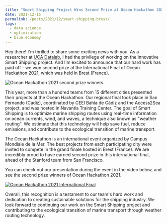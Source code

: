 ```yaml
---
title: "Smart Shipping Project Wins Second Prize at Ocean Hackathon 2021"
date: 2021-12-15
permalink: /posts/2021/12/smart-shipping-brest/
tags:
  - data science
  - optimization
  - blue economy
---
```


Hey there! I'm thrilled to share some exciting news with you. As a researcher at [UCA Datalab](https://datalab.uca.es), I had the privilege of working on the innovative Smart Shipping project. And I'm excited to announce that our hard work has paid off - we won second prize at the International Final of Ocean Hackathon 2021, which was held in Brest (France).

![Ocean Hackathon 2021 second prize winners](https://daniprec.github.io/images/ocean-hackathon-winners.jpg)

This year, more than a hundred teams from 15 different cities presented their projects at the Ocean Hackathon. Our regional final took place in San Fernando (Cádiz), coordinated by CEEI Bahía de Cádiz and the Access2Sea project, and was hosted in Navantia Training Center. The goal of Smart Shipping is to optimize marine shipping routes using real-time information on ocean currents, wind, and waves, a technique also known as "weather routing". We estimate that this technology will help save fuel, reduce emissions, and contribute to the ecological transition of marine transport.

The Ocean Hackathon is an international event organized by Campus Mondiale de la Mer. The best projects from each participating city were invited to compete in the grand finale hosted in Brest (France). We are incredibly proud to have earned second prize in this international final, ahead of the Stanford team from San Francisco.

You can check out our presentation during the event in the video below, and see the second prize winners of Ocean Hackathon 2021.

[![Ocean Hackathon 2021 International Final](https://img.youtube.com/vi/nzPbj88IV0c/0.jpg)](https://www.youtube.com/watch?v=nzPbj88IV0c?t=5300)

Overall, this recognition is a testament to our team's hard work and dedication to creating sustainable solutions for the shipping industry. We look forward to continuing our work on the Smart Shipping project and contributing to the ecological transition of marine transport through weather routing technology.

